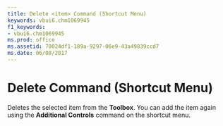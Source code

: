 ```yaml
---
title: Delete <item> Command (Shortcut Menu)
keywords: vbui6.chm1069945
f1_keywords:
- vbui6.chm1069945
ms.prod: office
ms.assetid: 70024df1-189a-9297-06e9-43a49839ccd7
ms.date: 06/08/2017
---
```



# Delete <item> Command (Shortcut Menu)

Deletes the selected item from the **Toolbox**. You can add the item again using the **Additional Controls** command on the shortcut menu.


